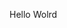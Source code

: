 Hello Wolrd











































































































































































































































































































































































































































































































































































































































































































































































































































































































































































































































































































































































































































































































































































































































































































































































































































































































































































































































































































































































































































































































































































































































































































































































































































































































































































































